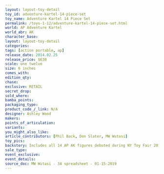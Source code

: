 ```yaml
---
layout: layout-toy-detail 
toy_id: adventure-kartel-14-piece-set
toy_name: Adventure Kartel 14 Piece Set
permalink: /toys-1-12/adventure-kartel-14-piece-set.html
world: AP Adventure Kartel
world_abr: AK
character_base: 
layout: layout-toy-detail
categories: 
tags: [action portable, ap] 
release_date: 2014.02.25
release_price: $630 
scale: one twelve
size: 6 inches
comes_with: 
edition_qty: 
chase: 
exclusive: RETAIL
secret_drop: 
sold_where: 
bamba_points: 
packaging_type: 
product_code_/_link: N/A
designer: Ashley Wood
makers: 
points_of_articulation: 
variants: 
you_might_also_like: 
article_contributors: [Phil Back, Don Slater, MW Wutasi]
toy_pics: 
backstory: Includes all 14 AP AK figures debuted during NY Toy Fair 2014
sale_type: 
event_exclusive: 
event_details: 
source_doc: MW Wutasi - 3A spreadsheet - 01-15-2019
---
```

